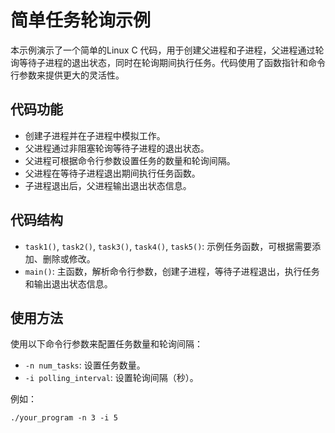 # 简单任务轮询示例

本示例演示了一个简单的Linux C 代码，用于创建父进程和子进程，父进程通过轮询等待子进程的退出状态，同时在轮询期间执行任务。代码使用了函数指针和命令行参数来提供更大的灵活性。

## 代码功能

- 创建子进程并在子进程中模拟工作。
- 父进程通过非阻塞轮询等待子进程的退出状态。
- 父进程可根据命令行参数设置任务的数量和轮询间隔。
- 父进程在等待子进程退出期间执行任务函数。
- 子进程退出后，父进程输出退出状态信息。

## 代码结构

- `task1()`, `task2()`, `task3()`, `task4()`, `task5()`: 示例任务函数，可根据需要添加、删除或修改。
- `main()`: 主函数，解析命令行参数，创建子进程，等待子进程退出，执行任务和输出退出状态信息。

## 使用方法

使用以下命令行参数来配置任务数量和轮询间隔：

- `-n num_tasks`: 设置任务数量。
- `-i polling_interval`: 设置轮询间隔（秒）。

例如：

```shell
./your_program -n 3 -i 5
